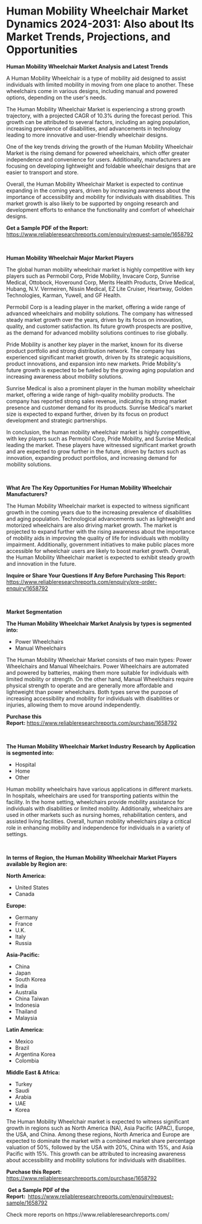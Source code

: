 <p><h1>Human Mobility Wheelchair Market Dynamics 2024-2031: Also about Its Market Trends, Projections, and Opportunities</h1></p><p><strong>Human Mobility Wheelchair Market Analysis and Latest Trends</strong></p>
<p><p>A Human Mobility Wheelchair is a type of mobility aid designed to assist individuals with limited mobility in moving from one place to another. These wheelchairs come in various designs, including manual and powered options, depending on the user's needs.</p><p>The Human Mobility Wheelchair Market is experiencing a strong growth trajectory, with a projected CAGR of 10.3% during the forecast period. This growth can be attributed to several factors, including an aging population, increasing prevalence of disabilities, and advancements in technology leading to more innovative and user-friendly wheelchair designs.</p><p>One of the key trends driving the growth of the Human Mobility Wheelchair Market is the rising demand for powered wheelchairs, which offer greater independence and convenience for users. Additionally, manufacturers are focusing on developing lightweight and foldable wheelchair designs that are easier to transport and store.</p><p>Overall, the Human Mobility Wheelchair Market is expected to continue expanding in the coming years, driven by increasing awareness about the importance of accessibility and mobility for individuals with disabilities. This market growth is also likely to be supported by ongoing research and development efforts to enhance the functionality and comfort of wheelchair designs.</p></p>
<p><strong>Get a Sample PDF of the Report:&nbsp;</strong> <a href="https://www.reliableresearchreports.com/enquiry/request-sample/1658792">https://www.reliableresearchreports.com/enquiry/request-sample/1658792</a></p>
<p>&nbsp;</p>
<p><strong>Human Mobility Wheelchair Major Market Players</strong></p>
<p><p>The global human mobility wheelchair market is highly competitive with key players such as Permobil Corp, Pride Mobility, Invacare Corp, Sunrise Medical, Ottobock, Hoveround Corp, Merits Health Products, Drive Medical, Hubang, N.V. Vermeiren, Nissin Medical, EZ Lite Cruiser, Heartway, Golden Technologies, Karman, Yuwell, and GF Health.</p><p>Permobil Corp is a leading player in the market, offering a wide range of advanced wheelchairs and mobility solutions. The company has witnessed steady market growth over the years, driven by its focus on innovation, quality, and customer satisfaction. Its future growth prospects are positive, as the demand for advanced mobility solutions continues to rise globally.</p><p>Pride Mobility is another key player in the market, known for its diverse product portfolio and strong distribution network. The company has experienced significant market growth, driven by its strategic acquisitions, product innovations, and expansion into new markets. Pride Mobility's future growth is expected to be fueled by the growing aging population and increasing awareness about mobility solutions.</p><p>Sunrise Medical is also a prominent player in the human mobility wheelchair market, offering a wide range of high-quality mobility products. The company has reported strong sales revenue, indicating its strong market presence and customer demand for its products. Sunrise Medical's market size is expected to expand further, driven by its focus on product development and strategic partnerships.</p><p>In conclusion, the human mobility wheelchair market is highly competitive, with key players such as Permobil Corp, Pride Mobility, and Sunrise Medical leading the market. These players have witnessed significant market growth and are expected to grow further in the future, driven by factors such as innovation, expanding product portfolios, and increasing demand for mobility solutions.</p></p>
<p>&nbsp;</p>
<p><strong>What Are The Key Opportunities For Human Mobility Wheelchair Manufacturers?</strong></p>
<p><p>The Human Mobility Wheelchair market is expected to witness significant growth in the coming years due to the increasing prevalence of disabilities and aging population. Technological advancements such as lightweight and motorized wheelchairs are also driving market growth. The market is projected to expand further with the rising awareness about the importance of mobility aids in improving the quality of life for individuals with mobility impairment. Additionally, government initiatives to make public places more accessible for wheelchair users are likely to boost market growth. Overall, the Human Mobility Wheelchair market is expected to exhibit steady growth and innovation in the future.</p></p>
<p><strong>Inquire or Share Your Questions If Any Before Purchasing This Report:</strong> <a href="https://www.reliableresearchreports.com/enquiry/pre-order-enquiry/1658792">https://www.reliableresearchreports.com/enquiry/pre-order-enquiry/1658792</a></p>
<p>&nbsp;</p>
<p><strong>Market Segmentation</strong></p>
<p><strong>The Human Mobility Wheelchair Market Analysis by types is segmented into:</strong></p>
<p><ul><li>Power Wheelchairs</li><li>Manual Wheelchairs</li></ul></p>
<p><p>The Human Mobility Wheelchair Market consists of two main types: Power Wheelchairs and Manual Wheelchairs. Power Wheelchairs are automated and powered by batteries, making them more suitable for individuals with limited mobility or strength. On the other hand, Manual Wheelchairs require physical strength to operate and are generally more affordable and lightweight than power wheelchairs. Both types serve the purpose of increasing accessibility and mobility for individuals with disabilities or injuries, allowing them to move around independently.</p></p>
<p><strong>Purchase this Report:&nbsp;</strong><a href="https://www.reliableresearchreports.com/purchase/1658792">https://www.reliableresearchreports.com/purchase/1658792</a></p>
<p>&nbsp;</p>
<p><strong>The Human Mobility Wheelchair Market Industry Research by Application is segmented into:</strong></p>
<p><ul><li>Hospital</li><li>Home</li><li>Other</li></ul></p>
<p><p>Human mobility wheelchairs have various applications in different markets. In hospitals, wheelchairs are used for transporting patients within the facility. In the home setting, wheelchairs provide mobility assistance for individuals with disabilities or limited mobility. Additionally, wheelchairs are used in other markets such as nursing homes, rehabilitation centers, and assisted living facilities. Overall, human mobility wheelchairs play a critical role in enhancing mobility and independence for individuals in a variety of settings.</p></p>
<p>&nbsp;</p>
<p><strong>In terms of Region, the Human Mobility Wheelchair Market Players available by Region are:</strong></p>
<p>
    <p> <strong> North America: </strong>
        <ul>
            <li>United States</li>
            <li>Canada</li>
        </ul>
        </p> 
    <p> <strong> Europe: </strong>
        <ul>
            <li>Germany</li>
            <li>France</li>
            <li>U.K.</li>
            <li>Italy</li>
            <li>Russia</li>
        </ul>
        </p> 
    <p> <strong> Asia-Pacific: </strong>
        <ul>
            <li>China</li>
            <li>Japan</li>
            <li>South Korea</li>
            <li>India</li>
            <li>Australia</li>
            <li>China Taiwan</li>
            <li>Indonesia</li>
            <li>Thailand</li>
            <li>Malaysia</li>
        </ul>
        </p> 
    <p> <strong> Latin America: </strong>
        <ul>
            <li>Mexico</li>
            <li>Brazil</li>
            <li>Argentina Korea</li>
            <li>Colombia</li>
        </ul>
        </p> 
    <p> <strong> Middle East & Africa: </strong>
        <ul>
            <li>Turkey</li>
            <li>Saudi</li>
            <li>Arabia</li>
            <li>UAE</li>
            <li>Korea</li>
        </ul>
    </p>
    </p>
<p><p>The Human Mobility Wheelchair market is expected to witness significant growth in regions such as North America (NA), Asia Pacific (APAC), Europe, the USA, and China. Among these regions, North America and Europe are expected to dominate the market with a combined market share percentage valuation of 50%, followed by the USA with 20%, China with 15%, and Asia Pacific with 15%. This growth can be attributed to increasing awareness about accessibility and mobility solutions for individuals with disabilities.</p></p>
<p><strong>Purchase this Report: </strong><a href="https://www.reliableresearchreports.com/purchase/1658792">https://www.reliableresearchreports.com/purchase/1658792</a></p>
<p>&nbsp;<strong>Get a Sample PDF of the Report:&nbsp;&nbsp;</strong><a href="https://www.reliableresearchreports.com/enquiry/request-sample/1658792">https://www.reliableresearchreports.com/enquiry/request-sample/1658792</a></p>
<p><strong></strong></p>
<p>Check more reports on https://www.reliableresearchreports.com/</p>